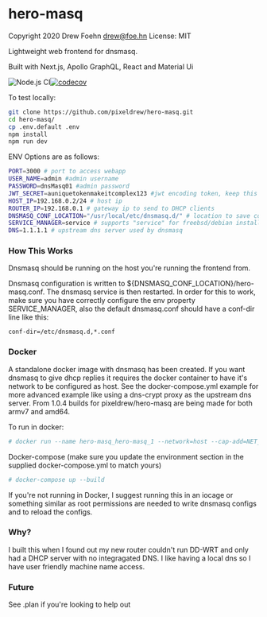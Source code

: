 # hero-masq

Copyright 2020 Drew Foehn <drew@foe.hn>
License: MIT

Lightweight web frontend for dnsmasq.

Built with Next.js, Apollo GraphQL, React and Material Ui

![Node.js CI](https://github.com/pixeldrew/hero-masq/workflows/Node.js%20CI/badge.svg)[![codecov](https://codecov.io/gh/pixeldrew/hero-masq/branch/master/graph/badge.svg)](https://codecov.io/gh/pixeldrew/hero-masq)

To test locally:

```bash
git clone https://github.com/pixeldrew/hero-masq.git
cd hero-masq/
cp .env.default .env
npm install
npm run dev
```

ENV Options are as follows:

```bash
PORT=3000 # port to access webapp
USER_NAME=admin #admin username
PASSWORD=dnsMasq01 #admin password
JWT_SECRET=auniquetokenmakeitcomplex123 #jwt encoding token, keep this secret
HOST_IP=192.168.0.2/24 # host ip
ROUTER_IP=192.168.0.1 # gateway ip to send to DHCP clients
DNSMASQ_CONF_LOCATION="/usr/local/etc/dnsmasq.d/" # location to save configuration
SERVICE_MANAGER=service # supports "service" for freebsd/debian installs or the docker controller "supervisor"
DNS=1.1.1.1 # upstream dns server used by dnsmasq
```

### How This Works

Dnsmasq should be running on the host you're running the frontend from.

Dnsmasq configuration is written to \${DNSMASQ_CONF_LOCATION}/hero-masq.conf. The dnsmasq service is then restarted.
In order for this to work, make sure you have correctly configure the env property SERVICE_MANAGER, also the default
dnsmasq.conf should have a conf-dir line like this:

```
conf-dir=/etc/dnsmasq.d,*.conf
```

### Docker
A standalone docker image with dnsmasq has been created. If you want dnsmasq to give dhcp replies it requires the docker
container to have it's network to be configured as host. See the docker-compose.yml example for more advanced example
like using a dns-crypt proxy as the upstream dns server. From 1.0.4 builds for pixeldrew/hero-masq are being made for
both armv7 and amd64.

To run in docker:

```sh
# docker run --name hero-masq_hero-masq_1 --network=host --cap-add=NET_ADMIN -P -e ROUTER_IP=192.168.0.1 -e PASSWORD=adminpassword -e JWT_SECRET=somethingrandom -e HOST_IP=192.168.0.2/24 -d pixeldrew/hero-masq
```

Docker-compose (make sure you update the environment section in the supplied docker-compose.yml to match yours)

```bash
# docker-compose up --build
```

If you're not running in Docker, I suggest running this in an iocage or something similar as root permissions are
needed to write dnsmasq configs and to reload the configs.

### Why?

I built this when I found out my new router couldn't run DD-WRT and only had a DHCP server with no integragated DNS.
I like having a local dns so I have user friendly machine name access.

### Future

See .plan if you're looking to help out
